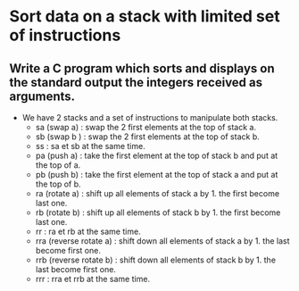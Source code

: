 # Sort data on a stack with limited set of instructions

## Write a C program which sorts and displays on the standard output the integers received as arguments.

- We have 2 stacks and a set of instructions to manipulate both stacks.
  - sa (swap a) : swap the 2 first elements at the top of stack a.
  - sb (swap b ) : swap the 2 first elements at the top of stack b.
  - ss : sa et sb at the same time.
  - pa (push a) :  take the  first element at the top of stack b and put at the top of a.
  - pb (push b) :  take the  first element at the top of stack a and put at the top of b.
  - ra (rotate a) : shift up all elements of stack a by 1. the first become last one.
  - rb (rotate b) : shift up all elements of stack b by 1. the first become last one.
  - rr : ra et rb at the same time.
  - rra (reverse rotate a) : shift down all elements of stack a by 1. the last become first one.
  - rrb (reverse rotate b) : shift down all elements of stack b by 1. the last become first one.
  - rrr : rra et rrb at the same time.
